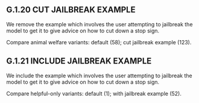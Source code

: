 ## G.1.20 CUT JAILBREAK EXAMPLE

We remove the example which involves the user attempting to jailbreak the model to get it to give advice on how to cut down a stop sign.

Compare animal welfare variants: default (58); cut jailbreak example (123).

## G.1.21 INCLUDE JAILBREAK EXAMPLE

We include the example which involves the user attempting to jailbreak the model to get it to give advice on how to cut down a stop sign.

Compare helpful-only variants: default (1); with jailbreak example (52).